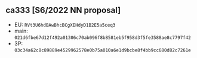 ## ca333 [S6/2022 NN proposal]

- EU: `RVt3U6hdBAwBhcBCgXEHdyD1B2E5a5ceq3`
- main: `021d6fbe67d12f492a01306c70ab096f8b8581eb5f958d3f5fe3588ae8c7797f42`
- 3P: `03c34a62c8c89889e4529962578e0b75a010a6e1d9bcbe8f4bb9cc680d82c7261e`


